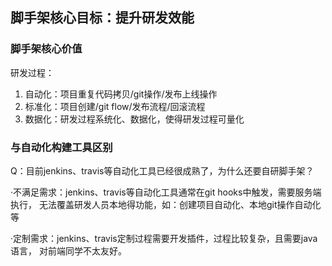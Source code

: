 ## 脚手架核心目标：提升研发效能

### 脚手架核心价值

研发过程：

1. 自动化：项目重复代码拷贝/git操作/发布上线操作
2. 标准化：项目创建/git flow/发布流程/回滚流程
3. 数据化：研发过程系统化、数据化，使得研发过程可量化

### 与自动化构建工具区别
Q：目前jenkins、travis等自动化工具已经很成熟了，为什么还要自研脚手架？

·不满足需求：jenkins、travis等自动化工具通常在git hooks中触发，需要服务端执行，
无法覆盖研发人员本地得功能，如：创建项目自动化、本地git操作自动化等

·定制需求：jenkins、travis定制过程需要开发插件，过程比较复杂，且需要java语言，
对前端同学不太友好。